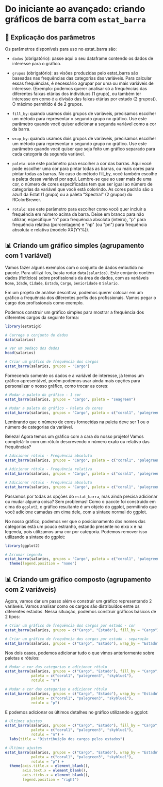 # Do iniciante ao avançado: criando gráficos de barra com `estat_barra`

## 🤔 Explicação dos parâmetros

Os parâmetros disponíveis para uso no estat_barra são:

* `dados` (obrigatório): passe aqui o seu dataframe contendo os dados de interesse para o gráfico.

* `grupos` (obrigatório): as visões produzidas pelo estat_barra são baseadas nas frequências das categorias das 
variáveis. Para calcular essas frequências, é necessário agrupar por uma ou mais variáveis de interesse. 
(Exemplo: podemos querer analisar só a frequências das diferentes faixas etárias dos indivíduos (1 grupo), 
ou também ter interesse em como é a divisão das faixas etárias por estado (2 grupos)). O máximo permitido é de
2 grupos.

* `fill_by`: quando usamos dois grupos de variáveis, precisamos escolher um método para representar o segundo grupo
no gráfico. Use este parâmetro quando você quiser adicionar a segunda variável como a cor da barra.

* `wrap_by`: quando usamos dois grupos de variáveis, precisamos escolher um método para representar o segundo grupo
no gráfico. Use este parâmetro quando você quiser que seja feito um gráfico separado para cada categoria da segunda
variável.

* `paleta`: use este parâmetro para escolher a cor das barras. Aqui você pode escolher uma cor para pintar todas
as barras, ou mais cores para pintar todas as barras. No caso do método fill_by, você também escolhe a paleta
dessa variável por aqui. Lembre-se que ao usar mais de uma cor, o número de cores especificadas tem que ser
igual ao número de categorias da variável que você está colorindo. As cores padrão são o azul1 da Estat 
(1 grupo) ou a paleta "Spectral" (2 grupos) do RColorBrewer.

* `rotulo`: use este parâmetro para escolher como você quer incluir a frequência em número acima da barra. Deixe
em branco para não utilizar, especifique "n" para frequência absoluta (inteiro), "p" para frequência relativa
(porcentagem) e "np" (ou "pn") para frequência absoluta e relativa (modelo XX(YY%)).

## 📊 Criando um gráfico simples (agrupamento com 1 variável)

Vamos fazer alguns exemplos com o conjunto de dados embutido no pacote. Para utilizá-los, basta rodar `data(salarios)`.
Este conjunto contém dados (fictícios) sobre profissionais da área de dados, com as variáveis `Nome`, `Idade`,
`Cidade`, `Estado`, `Cargo`, `Senioridade` e `Salario`.

Em um projeto de análise descritiva, podemos querer colocar em um gráfico a frequência dos diferentes perfis
dos profissionais. Vamos pegar o cargo dos profissionais como exemplo.

Podemos construir um gráfico simples para mostrar a frequência dos diferentes cargos da seguinte forma:

``` R
library(estatigR)

# Carrega o conjunto de dados
data(salarios)

# Ver um pedaço dos dados
head(salarios)

# Criar um gráfico de frequência dos cargos
estat_barra(salarios, grupos = "Cargo")
```

Fornecendo somente os dados e a variável de interesse, já temos um gráfico apresentável, porém podemos
usar ainda mais opções para personalizar o nosso gráfico, como trocar as cores:

``` R
# Mudar a paleta do gráfico - 1 cor
estat_barra(salarios, grupos = "Cargo", paleta = "seagreen")

# Mudar a paleta do gráfico - Paleta de cores
estat_barra(salarios, grupos = "Cargo", paleta = c("coral1", "palegreen3", "skyblue1"))
```

Lembrando que o número de cores fornecidas na paleta deve ser 1 ou o número de categorias da variável.

Beleza! Agora temos um gráfico com a cara do nosso projeto! Vamos completá-lo com um rótulo descrevendo
o número exato ou relativo das frequências?

``` R
# Adicionar rótulo - Frequência absoluta
estat_barra(salarios, grupos = "Cargo", paleta = c("coral1", "palegreen3", "skyblue1"), rotulo = "n")

# Adicionar rótulo - Frequência relativa
estat_barra(salarios, grupos = "Cargo", paleta = c("coral1", "palegreen3", "skyblue1"), rotulo = "p")

# Adicionar rótulo - Frequência absoluta
estat_barra(salarios, grupos = "Cargo", paleta = c("coral1", "palegreen3", "skyblue1"), rotulo = "np")
```

Passamos por todas as opções do `estat_barra`, mas ainda precisa adicionar ou mudar alguma coisa? 
Sem problemas! Como o pacote foi construído em cima do `ggplot2`, o gráfico resultante é um objeto do ggplot,
permitindo que você adicione camadas em cima dele, com a sintaxe normal do ggplot.

No nosso gráfico, podemos ver que o posicionamento dos nomes das categorias está um pouco estranho, estando
presente no eixo x e na legenda, pois utilizamos uma cor por categoria. Podemos remover isso utilizando a
sintaxe do ggplot:

``` R
library(ggplot2)

# Arrumar legenda
estat_barra(salarios, grupos = "Cargo", paleta = c("coral1", "palegreen3", "skyblue1"), rotulo = "np") +
  theme(legend.position = "none")
```

## 📊 Criando um gráfico composto (agrupamento com 2 variáveis)

Agora, vamos dar um passo além e construir um gráfico representando 2 variáveis. Vamos analisar como os cargos
são distribuídos entre os diferentes estados. Nessa situação, podemos construir gráficos básicos de 2 tipos:

``` R
# Criar um gráfico de frequência dos cargos por estado - cor
estat_barra(salarios, grupos = c("Cargo", "Estado"), fill_by = "Cargo")

# Criar um gráfico de frequência dos cargos por estado - separação
estat_barra(salarios, grupos = c("Cargo", "Estado"), wrap_by = "Estado")
```

Nos dois casos, podemos adicionar tudo o que vimos anteriormente sobre paletas e rótulos:

``` R
# Mudar a cor das categorias e adicionar rótulo
estat_barra(salarios, grupos = c("Cargo", "Estado"), fill_by = "Cargo", 
            paleta = c("coral1", "palegreen3", "skyblue1"),
            rotulo = "n")

# Mudar a cor das categorias e adicionar rótulo
estat_barra(salarios, grupos = c("Cargo", "Estado"), wrap_by = "Estado", 
            paleta = c("coral1", "palegreen3", "skyblue1"),
            rotulo = "p")
```
E podemos adicionar os últimos detalhes no gráfico utilizando o ggplot:

``` R
# Últimos ajustes
estat_barra(salarios, grupos = c("Cargo", "Estado"), fill_by = "Cargo", 
            paleta = c("coral1", "palegreen3", "skyblue1"),
            rotulo = "n") +
  labs(title = "Distribuição dos cargos pelos estados")

# Últimos ajustes
estat_barra(salarios, grupos = c("Cargo", "Estado"), wrap_by = "Estado", 
            paleta = c("coral1", "palegreen3", "skyblue1"),
            rotulo = "p") +
  theme(axis.title.x = element_blank(), 
        axis.text.x = element_blank(),
        axis.ticks.x = element_blank(), 
        legend.position = "right")
```

